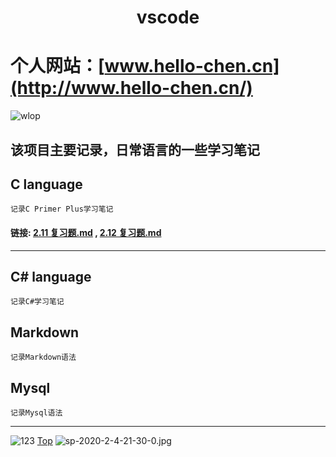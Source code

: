 # <center>vscode</center>

# 个人网站：[www.hello-chen.cn](http://www.hello-chen.cn/)
![wlop](https://gitee.com/Hello-Chen/Hello-Chen_Pictures/raw/master/res/11.jpg)

## 该项目主要记录，日常语言的一些学习笔记

## C language

    记录C Primer Plus学习笔记
#### 链接: [2.11 复习题.md](https://github.com/Hello-Chen/vscode/blob/master/C%20language/C%20learning%20notes/2.11%20%E5%A4%8D%E4%B9%A0%E9%A2%98.md#211复习题) , [2.12 复习题.md](https://github.com/Hello-Chen/vscode/blob/master/C%20language/C%20learning%20notes/2.12%20%E7%BC%96%E7%A8%8B%E7%BB%83%E4%B9%A0.md)

----

## C# language

    记录C#学习笔记

## Markdown

    记录Markdown语法

## Mysql

    记录Mysql语法
----

![123](https://gitee.com/Hello-Chen/Hello-Chen_Pictures/raw/master/res/47.jfif)
[Top](#%e4%b8%aa%e4%ba%ba%e7%bd%91%e7%ab%99wwwhello-chencnhttpwwwhello-chencn)
![sp-2020-2-4-21-30-0.jpg](https://hello-chen-1300561671.cos.ap-chengdu.myqcloud.com/github_vscode/sp-2020-2-4-21-30-0.jpg)
